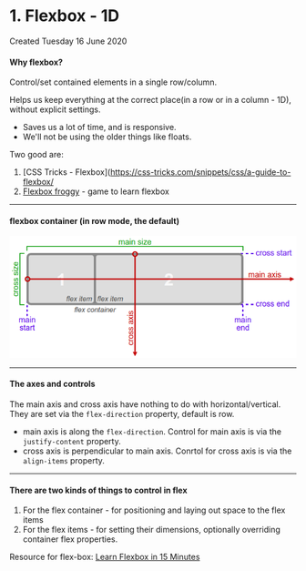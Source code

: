 # 1. Flexbox - 1D
Created Tuesday 16 June 2020

#### Why flexbox?
Control/set contained elements in a single row/column.

Helps us keep everything at the correct place(in a row or in a column - 1D), without explicit settings.

- Saves us a lot of time, and is responsive.
- We'll not be using the older things like floats.

Two good are:
1. [CSS Tricks - Flexbox](https://css-tricks.com/snippets/css/a-guide-to-flexbox/
2. [Flexbox froggy](https://flexboxfroggy.com/) - game to learn flexbox

---

#### flexbox container (in row mode, the default)
![](/assets/1_Flexbox_-_1D-image-1.png)

---

#### The axes and controls
The main axis and cross axis have nothing to do with horizontal/vertical.
They are set via the `flex-direction` property, default is row.

- main axis is along the `flex-direction`. Control for main axis is via the `justify-content` property.
- cross axis is perpendicular to main axis. Conrtol for cross axis is via the `align-items` property.

---

#### There are two kinds of things to control in flex
1. For the flex container - for positioning and laying out space to the flex items
2. For the flex items - for setting their dimensions, optionally overriding container flex properties.

Resource for flex-box: [Learn Flexbox in 15 Minutes](https://youtu.be/fYq5PXgSsbE)
